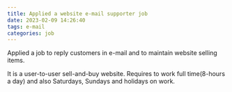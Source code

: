 ```yaml
---
title: Applied a website e-mail supporter job
date: 2023-02-09 14:26:40
tags: e-mail
categories: job
---
```

Applied a job to reply customers in e-mail and to maintain website selling items.
<!-- more -->
It is a user-to-user sell-and-buy website.
Requires to work full time(8-hours a day) and also Saturdays, Sundays and holidays on work.